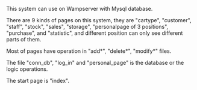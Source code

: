 This system can use on Wampserver with Mysql database.

There are 9 kinds of pages on this system, they are "cartype", "customer", "staff", "stock", "sales", "storage", "personalpage of 3 positions", "purchase", and "statistic", and different position can only see different parts of them.

Most of pages have operation in "add*", "delete*", "modify*" files.

The file "conn_db", "log_in" and "personal_page" is the database or the logic operations.

The start page is "index".